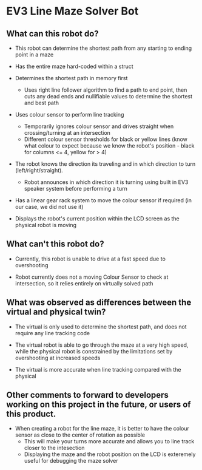 # EV3 Line Maze Solver Bot

## What can this robot do?
* This robot can determine the shortest path from any starting to ending point in a maze
   
* Has the entire maze hard-coded within a struct
  
* Determines the shortest path in memory first
    * Uses right line follower algorithm to find a path to end point, 
  	  then cuts any dead ends and nullifiable values to determine the shortest and best path

* Uses colour sensor to perform line tracking
    * Temporarily ignores colour sensor and drives straight when crossing/turning at an intersection
   	* Different colour sensor thresholds for black or yellow lines (know what colour to expect because we
      know the robot's position - black for columns <= 4, yellow for > 4)
   
* The robot knows the direction its traveling and in which direction to turn (left/right/straight).
    * Robot announces in which direction it is turning using built in EV3 speaker system before performing a turn

* Has a linear gear rack system to move the colour sensor if required (in our case, we did not use it)

* Displays the robot's current position within the LCD screen as the physical robot is moving


## What can't this robot do?
* Currently, this robot is unable to drive at a fast speed due to overshooting

* Robot currently does not a moving Colour Sensor to check at intersection, 
  so it relies entirely on virtually solved path


## What was observed as differences between the virtual and physical twin?
* The virtual is only used to determine the shortest path, and does not require any line tracking code

* The virtual robot is able to go through the maze at a very high speed,
  while the physical robot is constrained by the limitations set by overshooting at increased speeds

* The virtual is more accurate when line tracking compared with the physical 


## Other comments to forward to developers working on this project in the future, or users of this product.
* When creating a robot for the line maze, it is better to have the colour sensor as close to the center of
  rotation as possible
    * This will make your turns more accurate and allows you to line track closer to the intesection
    * Displaying the maze and the robot position on the LCD is exteremely useful for debugging the maze solver


